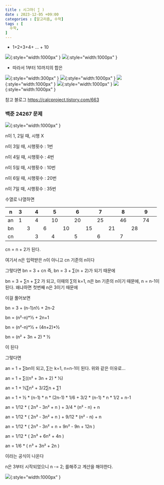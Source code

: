 ```yaml
---
title : 시그마( ∑ )
date : 2023-12-05 +09:00
categories : [알고리즘, 수학]
tags : [
  수학,
]
---
```

<!-- ![](/assets/img/Spring/aaaa.png){:style="border:1px solid #eaeaea; border-radius: 7px; padding: 0px;" } -->
<!-- ![](/assets/img/alg/1-1.png){:style="width:1000px" } -->

- 1+2+3+4+ … + 10 

![](/assets/img/alg/1-1.png){:style="width:1000px" }
![](/assets/img/alg/1-2.png){:style="width:1000px" }

- 따라서 1부터 10까지의 합은 

![](/assets/img/alg/1-3.png){:style="width:300px" }
![](/assets/img/alg/1-4.png){:style="width:1000px" }
![](/assets/img/alg/1-5.png){:style="width:1000px" }
![](/assets/img/alg/1-6.png){:style="width:1000px" }
![](/assets/img/alg/1-7.png){:style="width:1000px" }

참고 블로그
<a href="https://calcproject.tistory.com/663" target="_blank">https://calcproject.tistory.com/663</a>


### 백준 24267 문제

![](/assets/img/alg/1-8.png){:style="width:1000px" }

n이 1, 2일 때, 시행 X

n이 3일 때, 시행횟수 : 1번

n이 4일 때, 시행횟수 : 4번

n이 5일 때, 시행횟수 : 10번

n이 6일 때, 시행횟수 : 20번

n이 7일 때, 시행횟수 : 35번

수열로 나열하면

| n | 3 |  | 4 |  | 5 |  | 6 |  | 7 |  | 8 |  | 9 |  |
| --- | --- | --- | --- | --- | --- | --- | --- | --- | --- | --- | --- | --- | --- | --- |
| an | 1 |  | 4 |  | 10 |  | 20 |  | 25 |  | 46 |  | 74 |  |
| bn |  | 3 |  | 6 |  | 10 |  | 15 |  | 21 |  | 28 |  |  |
| cn |  |  | 3 |  | 4 |  | 5 |  | 6 |  | 7 |  |  |  |

cn = n + 2가 된다.

여기서 n은 입력받은 n이 아니고 cn 기준의 n이다

그렇다면 bn = 3 + cn 즉, bn = 3 + ∑(n + 2)가 되기 때문에

bn = 3 + ∑n + ∑2 가 되고, 이때의 ∑의 k=1, n은 bn 기준의 n이기 때문에, n = n-1이 된다. 왜냐하면 첫번째 n은 3이기 때문에

이걸 풀어보면

bn = 3 + (n-1)*n*½ + 2n-2

bn = (n²-n)*½ + 2n+1

bn = (n²-n)*½ + (4n+2)*½

bn = (n² + 3n + 2) * ½

이 된다

그렇다면 

an = 1 + ∑bn이 되고, ∑는 k=1, n=n-1이 된다. 위와 같은 이유로…

an = 1 + ∑((n² + 3n + 2) * ½)

an = 1 + ½∑n² + 3/2∑n + ∑1

an = 1 + ½ * (n-1) * n * (2n-1) * 1/6 + 3/2 * (n-1) * n * 1/2 + n-1

an = 1/12 * ( 2n³ - 3n² + n ) + 3/4 * (n² - n) + n

an = 1/12 * ( 2n³ - 3n² + n ) + 9/12 * (n² - n) + n

an = 1/12 * ( 2n³ - 3n² + n + 9n² - 9n +  12n )

an = 1/12 * ( 2n³ + 6n² + 4n )

an = 1/6 * ( n³ + 3n² + 2n )

이라는 공식이 나온다

n은 3부터 시작되었으니 n -= 2; 를해주고 계산을 해야한다.

![](/assets/img/alg/1-9.png){:style="width:1000px" }
